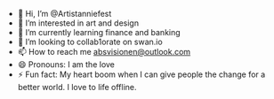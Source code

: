 - 👋 Hi, I’m @Artistanniefest
- 👀 I’m interested in art and design
- 🌱 I’m currently learning finance and banking
- 💞️ I’m looking to collab1orate on swan.io
- 📫 How to reach me absvisionen@outlook.com
- 😄 Pronouns: I am the love
- ⚡ Fun fact: My heart boom when I can give people the change for a better world. I love to life offline.

<!---
Artistanniefest/Artistanniefest is a ✨ special ✨ repository because its `README.md` (this file) appears on your GitHub profile.
You can click the Preview link to take a look at your changes.
--->
